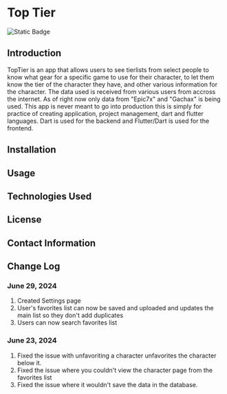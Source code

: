 # Top Tier

![Static Badge](https://img.shields.io/badge/v-1.0.3-hotpink?style=flat-square&labelColor=pink)

## Introduction

TopTier is an app that allows users to see tierlists from select people to know what gear for a specific game to use for their character, to let them know the tier of the character they have, and other various information for the character. The data used is received from various users from accross the internet. As of right now only data from "Epic7x" and "Gachax" is being used.
This app is never meant to go into production this is simply for practice of creating application, project management, dart and flutter languages. Dart is used for the backend and Flutter/Dart is used for the frontend.

## Installation

## Usage

## Technologies Used

## License

## Contact Information

## Change Log

### June 29, 2024

1. Created Settings page
2. User's favorites list can now be saved and uploaded and updates the main list so they don't add duplicates
3. Users can now search favorites list

### June 23, 2024

1. Fixed the issue with unfavoriting a character unfavorites the character below it.
2. Fixed the issue where you couldn't view the character page from the favorites list
3. Fixed the issue where it wouldn't save the data in the database.

